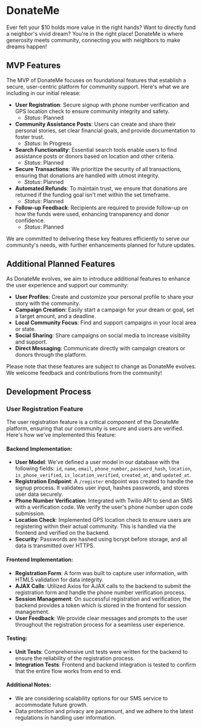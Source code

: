 # DonateMe

Ever felt your $10 holds more value in the right hands? Want to directly fund a neighbor's vivid dream? You're in the right place! DonateMe is where generosity meets community, connecting you with neighbors to make dreams happen!

## MVP Features

The MVP of DonateMe focuses on foundational features that establish a secure, user-centric platform for community support. Here's what we are including in our initial release:

- **User Registration**: Secure signup with phone number verification and GPS location check to ensure community integrity and safety.
  - *Status*: Planned
- **Community Assistance Posts**: Users can create and share their personal stories, set clear financial goals, and provide documentation to foster trust.
  - *Status*: In Progress
- **Search Functionality**: Essential search tools enable users to find assistance posts or donors based on location and other criteria.
  - *Status*: Planned
- **Secure Transactions**: We prioritize the security of all transactions, ensuring that donations are handled with utmost integrity.
  - *Status*: Planned
- **Automated Refunds**: To maintain trust, we ensure that donations are returned if the funding goal isn't met within the set timeframe.
  - *Status*: Planned
- **Follow-up Feedback**: Recipients are required to provide follow-up on how the funds were used, enhancing transparency and donor confidence.
  - *Status*: Planned

We are committed to delivering these key features efficiently to serve our community's needs, with further enhancements planned for future updates.

## Additional Planned Features

As DonateMe evolves, we aim to introduce additional features to enhance the user experience and support our community:

- **User Profiles**: Create and customize your personal profile to share your story with the community.
- **Campaign Creation**: Easily start a campaign for your dream or goal, set a target amount, and a deadline.
- **Local Community Focus**: Find and support campaigns in your local area or state.
- **Social Sharing**: Share campaigns on social media to increase visibility and support.
- **Direct Messaging**: Communicate directly with campaign creators or donors through the platform.

Please note that these features are subject to change as DonateMe evolves. We welcome feedback and contributions from the community!


## Development Process

### User Registration Feature

The user registration feature is a critical component of the DonateMe platform, ensuring that our community is secure and users are verified. Here's how we've implemented this feature:

#### Backend Implementation:

- **User Model**: We've defined a user model in our database with the following fields: `id`, `name`, `email`, `phone_number`, `password_hash`, `location`, `is_phone_verified`, `is_location_verified`, `created_at`, and `updated_at`.
- **Registration Endpoint**: A `/register` endpoint was created to handle the signup process. It validates user input, hashes passwords, and stores user data securely.
- **Phone Number Verification**: Integrated with Twilio API to send an SMS with a verification code. We verify the user's phone number upon code submission.
- **Location Check**: Implemented GPS location check to ensure users are registering within their actual community. This is handled via the frontend and verified on the backend.
- **Security**: Passwords are hashed using bcrypt before storage, and all data is transmitted over HTTPS.

#### Frontend Implementation:

- **Registration Form**: A form was built to capture user information, with HTML5 validation for data integrity.
- **AJAX Calls**: Utilized Axios for AJAX calls to the backend to submit the registration form and handle the phone number verification process.
- **Session Management**: On successful registration and verification, the backend provides a token which is stored in the frontend for session management.
- **User Feedback**: We provide clear messages and prompts to the user throughout the registration process for a seamless user experience.

#### Testing:

- **Unit Tests**: Comprehensive unit tests were written for the backend to ensure the reliability of the registration process.
- **Integration Tests**: Frontend and backend integration is tested to confirm that the entire flow works from end to end.

#### Additional Notes:

- We are considering scalability options for our SMS service to accommodate future growth.
- Data protection and privacy are paramount, and we adhere to the latest regulations in handling user information.

